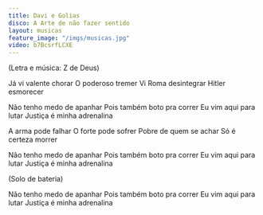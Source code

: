 ```yaml
---
title: Davi e Golias
disco: A Arte de não fazer sentido
layout: musicas
feature_image: "/imgs/musicas.jpg"
video: b7BcsrfLCXE
---
```

(Letra e música: Z de Deus)

Já vi valente chorar
O poderoso tremer
Vi Roma desintegrar
Hitler esmorecer

Não tenho medo de apanhar
Pois também boto pra correr
Eu vim aqui para lutar
Justiça é minha adrenalina

A arma pode falhar
O forte pode sofrer
Pobre de quem se achar
Só é certeza morrer

Não tenho medo de apanhar
Pois também boto pra correr 
Eu vim aqui para lutar
Justiça é minha adrenalina 

(Solo de bateria)

Não tenho medo de apanhar 
Pois também boto pra correr 
Eu vim aqui para lutar
Justiça é minha adrenalina
